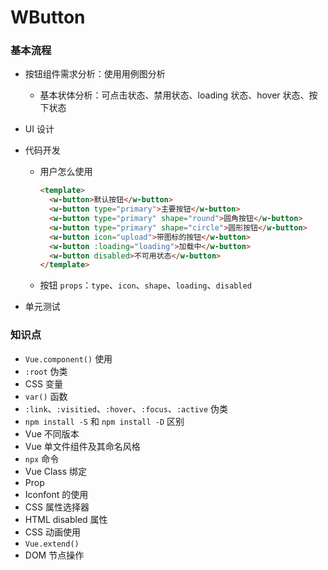 # WButton

### 基本流程

- 按钮组件需求分析：使用用例图分析
  
  - 基本状体分析：可点击状态、禁用状态、loading 状态、hover 状态、按下状态
  
- UI 设计

- 代码开发

  - 用户怎么使用

    ```html
    <template>
      <w-button>默认按钮</w-button>
      <w-button type="primary">主要按钮</w-button>
      <w-button type="primary" shape="round">圆角按钮</w-button>
      <w-button type="primary" shape="circle">圆形按钮</w-button>
      <w-button icon="upload">带图标的按钮</w-button>
      <w-button :loading="loading">加载中</w-button>
      <w-button disabled>不可用状态</w-button>
    </template>
    ```

  - 按钮 `props`：`type`、`icon`、`shape`、`loading`、`disabled`

- 单元测试

### 知识点

- `Vue.component()` 使用
- `:root` 伪类
- CSS 变量
- `var()` 函数
- `:link`、`:visitied`、`:hover`、`:focus`、`:active` 伪类
- `npm install -S` 和 `npm install -D` 区别
- Vue 不同版本
- Vue 单文件组件及其命名风格
- `npx` 命令
- Vue Class 绑定
- Prop
- Iconfont 的使用
- CSS 属性选择器
- HTML disabled 属性
- CSS 动画使用
- `Vue.extend()`
- DOM 节点操作
